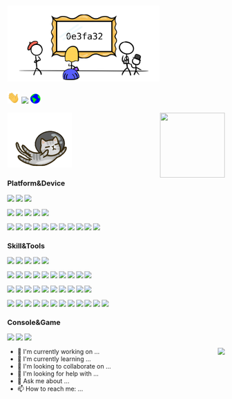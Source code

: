 <img align="middle" width="70%" height="" src="https://github.com/kkxxxxxxx/kkxxxxxxx/raw/master/cover.png"></img>

### <img src="https://github.com/kkxxxxxxx/kkxxxxxxx/raw/master/hi.gif" width="29px"> ![](https://komarev.com/ghpvc/?username=kkxxxxxxx) <img src="https://github.com/kkxxxxxxx/kkxxxxxxx/raw/master/earth.gif" width="24px">

<img align="" width="150px" src="https://github.com/kkxxxxxxx/kkxxxxxxx/raw/master/giphy.gif"> <img align="right" width="150" height="150" src="https://avatars2.githubusercontent.com/u/2821523?s=460&v=4">

### Platform&Device
[![](https://img.shields.io/badge/OS-Arch%20Linux-1793D1?style=flat-square&logo=arch-linux&logoColor=ffffff)](https://www.archlinux.org/)
[![](https://img.shields.io/badge/macOS-Hackintosh-292e33?style=flat-square&logo=apple&logoColor=ffffff)](https://www.tonymacx86.com/)
[![](https://img.shields.io/badge/Windows-10-0078D6?style=flat-square&logo=windows&logoColor=ffffff)](https://www.microsoft.com/windows/get-windows-10)

[![](https://img.shields.io/badge/Synology-DS718+-0078D6?style=flat-square&logo=Synology&logoColor=ffffff)](https://www.synology.com/)
[![](https://img.shields.io/badge/TV-4K-000000?style=flat-square&logo=apple&logoColor=ffffff)](https://www.apple.com/)
[![](https://img.shields.io/badge/Mac-mini-000000?style=flat-square&logo=apple&logoColor=ffffff)](https://www.apple.com/)
[![](https://img.shields.io/badge/iPhone-X-000000?style=flat-square&logo=apple&logoColor=ffffff)](https://www.apple.com/)
[![](https://img.shields.io/badge/Blackberry-Q10-000000?style=flat-square&logo=blackberry&logoColor=ffffff)](https://www.blackberry.com/)

[![](https://img.shields.io/badge/-Linux-fcc624?style=flat-square&logo=linux&logoColor=white)](https://www.linuxfoundation.org/)
[![](https://img.shields.io/badge/-Gnome-4A86CF?style=flat-square&logo=gnome&logoColor=white)](https://www.gnome.org/)
[![](https://img.shields.io/badge/-KDE-1D99F3?style=flat-square&logo=kde&logoColor=white)](https://www.kde.org/)
[![](https://img.shields.io/badge/-xFce-2284F2?style=flat-square&logo=xfce&logoColor=white)](https://www.xfce.org/)
[![](https://img.shields.io/badge/-Manjaro-35BF5C?style=flat-square&logo=manjaro&logoColor=white)](https://www.manjaro.org/)
[![](https://img.shields.io/badge/-Mint-87CF3E?style=flat-square&logo=linux%20mint&logoColor=white)](https://www.linuxmint.com/)
[![](https://img.shields.io/badge/-Alpine-0D597F?style=flat-square&logo=alpine%20linux&logoColor=white)](https://www.alpinelinux.org/)
[![](https://img.shields.io/badge/-CentOS-262577?style=flat-square&logo=centos&logoColor=white)](https://www.centos.org/)
[![](https://img.shields.io/badge/-Debian-AB1D33?style=flat-square&logo=debian&logoColor=white)](https://www.debian.org/)
[![](https://img.shields.io/badge/-Ubuntu-E95420?style=flat-square&logo=ubuntu&logoColor=white)](https://www.ubuntu.com/)
[![](https://img.shields.io/badge/-Deepin-007CFF?style=flat-square&logo=deepin&logoColor=white)](https://www.deepin.org/)

### Skill&Tools
[![](https://img.shields.io/badge/Shell-Zsh-4EAA25?style=flat-square&logo=GNU%20Bash&logoColor=ffffff)](https://zsh.org/)
[![](https://img.shields.io/badge/Gitgui-GitKraken-179287?style=flat-square&logo=GitKraken&logoColor=ffffff)](https://www.gitkraken.com/)
[![](https://img.shields.io/badge/IDE-Visual%20Studio%20Code-blue?style=flat-square&logo=visual-studio-code&logoColor=ffffff)](https://code.visualstudio.com/)
[![](https://img.shields.io/badge/Editor-Neovim-57A143?style=flat-square&logo=neovim&logoColor=ffffff)](https://neovim.io/)
[![](https://img.shields.io/badge/Note-Notion-000000?style=flat-square&logo=Notion&logoColor=ffffff)](https://www.notion.com/)

[![](https://img.shields.io/badge/-Pi%20Hole-F60D1A?style=flat-square&logo=pi-hole&logoColor=ffffff)](https://pi-hole.net/)
[![](https://img.shields.io/badge/-Nginx-269539?style=flat-square&logo=nginx&logoColor=ffffff)](https://nginx.org/)
[![](https://img.shields.io/badge/-Apache-D22128?style=flat-square&logo=apache&logoColor=ffffff)](https://apache.org/)
[![](https://img.shields.io/badge/-RabbitMQ-F25603?style=flat-square&logo=rabbitmq&logoColor=ffffff)](https://rabbitmq.com/)
[![](https://img.shields.io/badge/-MySQL-4479a1?style=flat-square&logo=MySQL&logoColor=white)](https://mysql.com/)
[![](https://img.shields.io/badge/-MariaDB-003545?style=flat-square&logo=mariadb&logoColor=white)](https://mariadb.org/)
[![](https://img.shields.io/badge/-PostgreSQL-336791?style=flat-square&logo=PostgreSQL&logoColor=white)](https://postgresql.org/)
[![](https://img.shields.io/badge/-Oracle-F80000?style=flat-square&logo=oracle&logoColor=white)](https://oracle.com/)
[![](https://img.shields.io/badge/-MongoDB-47A248?style=flat-square&logo=mongodb&logoColor=ffffff)](https://mongodb.com/)
[![](https://img.shields.io/badge/-Redis-DC382D?style=flat-square&logo=Redis&logoColor=white)](https://redis.io/)

[![](https://img.shields.io/badge/-Jenkins-D24939?style=flat-square&logo=jenkins&logoColor=ffffff)](https://jenkins.io/)
[![](https://img.shields.io/badge/-Drone-212121?style=flat-square&logo=drone&logoColor=ffffff)](https://drone.io/)
[![](https://img.shields.io/badge/-Docker-2496ED?style=flat-square&logo=docker&logoColor=ffffff)](https://www.docker.com/)
[![](https://img.shields.io/badge/-Harbor-4A00D8?style=flat-square&logo=harbor&logoColor=ffffff)](https://goharbor.io/)
[![](https://img.shields.io/badge/-Kubernetes-326CE5?style=flat-square&logo=kubernetes&logoColor=ffffff)](https://kubernetes.io/)
[![](https://img.shields.io/badge/-Helm-277A9F?style=flat-square&logo=helm&logoColor=ffffff)](https://helm.sh/)
[![](https://img.shields.io/badge/-Prometheus-E6522C?style=flat-square&logo=prometheus&logoColor=ffffff)](https://prometheus.io/)
[![](https://img.shields.io/badge/-Grafana-F46800?style=flat-square&logo=grafana&logoColor=ffffff)](https://grafana.com/)
[![](https://img.shields.io/badge/-Insomnia-5849BE?style=flat-square&logo=insomnia&logoColor=ffffff)](https://insomnia.rest/)
[![](https://img.shields.io/badge/-Elasticsearch-005571?style=flat-square&logo=elasticsearch&logoColor=ffffff)](https://elastic.co/)

[![](https://img.shields.io/badge/-Jira-0052CC?style=flat-square&logo=jira&logoColor=white)](https://jira.atlassian.com/)
[![](https://img.shields.io/badge/-Confluence-172B4D?style=flat-square&logo=confluence&logoColor=white)](https://www.atlassian.com/software/confluence/)
[![](https://img.shields.io/badge/-Trello-0079BF?style=flat-square&logo=trello&logoColor=white)](https://www.atlassian.com/software/trello/)
[![](https://img.shields.io/badge/-Markdown-000000?style=flat-square&logo=markdown&logoColor=white)](https://guides.github.com/features/mastering-markdown/)
[![](https://img.shields.io/badge/-Git-f05032?style=flat-square&logo=git&logoColor=white)](https://git-scm.com/)
[![](https://img.shields.io/badge/-Go-00ADD8?style=flat-square&logo=go&logoColor=white)](https://www.golang.org/)
[![](https://img.shields.io/badge/-Ansible-EE0000?style=flat-square&logo=ansible&logoColor=ffffff)](https://ansible.com/)
[![](https://img.shields.io/badge/-Yarn-2C8EBB?style=flat-square&logo=yarn&logoColor=white)](https://yarnpkg.com/)
[![](https://img.shields.io/badge/-GitHub-181717?style=flat-square&logo=github&logoColor=ffffff)](https://github.com/)
[![](https://img.shields.io/badge/-GiLab-FCA121?style=flat-square&logo=gitlab&logoColor=ffffff)](https://gilab.com/)
[![](https://img.shields.io/badge/-Gitea-609926?style=flat-square&logo=gitea&logoColor=ffffff)](https://gitea.io/)
[![](https://img.shields.io/badge/-Subversion-809CC9?style=flat-square&logo=subversion&logoColor=white)](https://subversion.apache.org/)

### Console&Game
[![](https://img.shields.io/badge/-Nintendo%20Switch-e60012?style=flat-square&logo=nintendo%20switch&logoColor=ffffff)](https://www.nintendo.com/)
[![](https://img.shields.io/badge/Steam-171a21?style=flat-square&logo=steam&logoColor=ffffff)](https://steamcommunity.com/)
[![](https://img.shields.io/badge/Battle.net-00AEFF?style=flat-square&logo=battle.net&logoColor=ffffff)](https://battle.net)

<img align="right" src="https://github-readme-stats.vercel.app/api?username=kkxxxxxxx&show_icons=true&title_color=79ff97&icon_color=79ff97&text_color=9f9f9f&bg_color=151515&hide_title=true" />

- 🔭 I'm currently working on ...
- 🌱 I'm currently learning ...
- 👯 I'm looking to collaborate on ...
- 🤔 I'm looking for help with ...
- 💬 Ask me about ...
- 📫 How to reach me: ...


<!--
<br>**Visitors Count**  
![VisitorCount](https://profile-counter.glitch.me/{kkxxxxxxx}/count.svg)
-->


<!--

<table>
<tr>
<td valign="top" width="50%">

</td>
<td valign="top" width="50%">

</td>
</tr>
</table>

--->

<!--
**kkxxxxxxx/kkxxxxxxx** is a ✨ _special_ ✨ repository because its `README.md` (this file) appears on your GitHub profile.

Hi there, I'm KK. 👋

Here are some ideas to get you started:

- 🔭 I’m currently working on ...
- 🌱 I’m currently learning ...
- 👯 I’m looking to collaborate on ...
- 🤔 I’m looking for help with ...
- 💬 Ask me about ...
- 📫 How to reach me: ...
- 😄 Pronouns: ...
- ⚡ Fun fact: ...
-->
